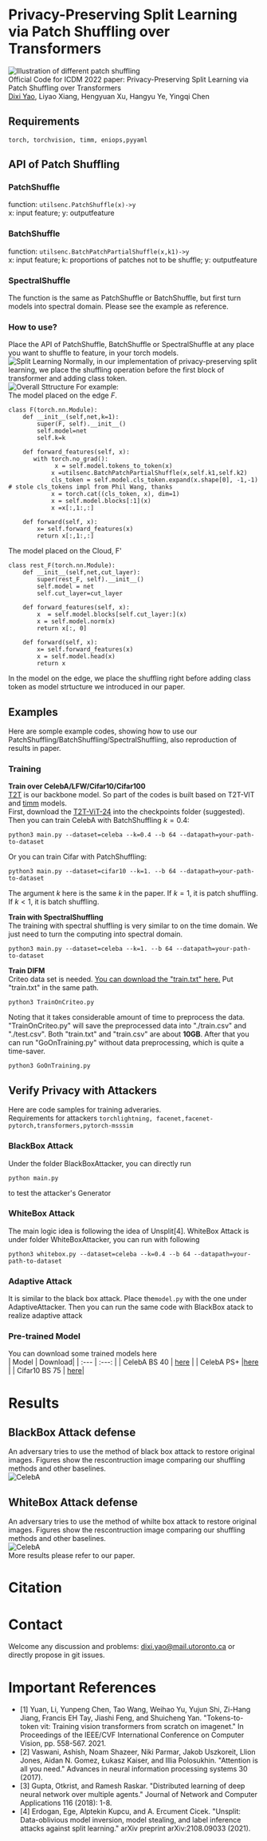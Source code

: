 # Privacy-Preserving Split Learning via Patch Shuffling over Transformers
![Illustration of different patch shuffling](files/ShowShuffling.PNG)  
Official Code for ICDM 2022 paper: Privacy-Preserving Split Learning via Patch Shuffling over Transformers  
[Dixi Yao](https://dixiyao.github.io/), Liyao Xiang, Hengyuan Xu, Hangyu Ye, Yingqi Chen  
<!--[[Paper]](https://dixiyao.github.io/assets/papers/icdm22.pdf) [[BibTex]]()-->

## Requirements
```torch, torchvision, timm, eniops,pyyaml```

## API of Patch Shuffling
### PatchShuffle
function: ```utilsenc.PatchShuffle(x)->y```  
x: input feature; y: outputfeature
### BatchShuffle  
function: ```utilsenc.BatchPatchPartialShuffle(x,k1)->y```  
x: input feature; k: proportions of patches not to be shuffle; y: outputfeature
### SpectralShuffle
The function is the same as PatchShuffle or BatchShuffle, but first turn models into spectral domain. Please see the example as reference.
### How to use?
Place the API of PatchShuffle, BatchShuffle or SpectralShuffle at any place you want to shuffle to feature, in your torch models.  
![Split Learning](files/splitlearning.PNG)
Normally, in our implementation of privacy-preserving split learning, we place the shuffling operation before the first block of transformer and adding class token.  
![Overall Sttructure](files/structure.PNG)
For example:  
The model placed on the edge $F$.
```
class F(torch.nn.Module):
    def __init__(self,net,k=1):
        super(F, self).__init__()
        self.model=net
        self.k=k

    def forward_features(self, x):
       with torch.no_grad():
             x = self.model.tokens_to_token(x)
            x =utilsenc.BatchPatchPartialShuffle(x,self.k1,self.k2)
            cls_token = self.model.cls_token.expand(x.shape[0], -1,-1)  # stole cls_tokens impl from Phil Wang, thanks
            x = torch.cat((cls_token, x), dim=1)
            x = self.model.blocks[:1](x)
            x =x[:,1:,:]

    def forward(self, x):
        x= self.forward_features(x)
        return x[:,1:,:]

```
The model placed on the Cloud, F'
```
class rest_F(torch.nn.Module):
    def __init__(self,net,cut_layer):
        super(rest_F, self).__init__()
        self.model = net
        self.cut_layer=cut_layer

    def forward_features(self, x):
        x  = self.model.blocks[self.cut_layer:](x)
        x = self.model.norm(x)
        return x[:, 0]

    def forward(self, x):
        x= self.forward_features(x)
        x = self.model.head(x)
        return x
```
In the model on the edge, we place the shuffling right before adding class token as model strtucture we introduced in our paper.

## Examples
Here are somple example codes, showing how to use our PatchShuffling/BatchShuffling/SpectralShuffling, also reproduction of results in paper.
### Training
**Train over CelebA/LFW/Cifar10/Cifar100**  
[T2T](https://github.com/yitu-opensource/T2T-ViT) is our backbone model. So part of the codes is built based on T2T-VIT and [timm](https://github.com/rwightman/pytorch-image-models) models.  
First, download the [T2T-ViT-24](https://github.com/yitu-opensource/T2T-ViT/releases/download/main/82.3_T2T_ViT_24.pth.tar) into the checkpoints folder (suggested).  
Then you can train CelebA with BatchShuffling $k=0.4$:
```
python3 main.py --dataset=celeba --k=0.4 --b 64 --datapath=your-path-to-dataset
```
Or you can train Cifar with PatchShuffling:
```
python3 main.py --dataset=cifar10 --k=1. --b 64 --datapath=your-path-to-dataset
```
The argument $k$ here is the same $k$ in the paper. If $k=1$, it is patch shuffling. If $k<1$, it is batch shuffling.  

**Train with SpectralShuffling**  
The training with spectral shuffling is very similar to on the time domain. We just need to turn the computing into
spectral domain.
```
python3 main.py --dataset=celeba --k=1. --b 64 --datapath=your-path-to-dataset
```

**Train DIFM**  
Criteo data set is needed. [You can download the "train.txt" here.](https://www.kaggle.com/datasets/mrkmakr/criteo-dataset) Put "train.txt" in the same path. 
```
python3 TrainOnCriteo.py
```
Noting that it takes considerable amount of time to preprocess the data. "TrainOnCriteo.py" will save the preprocessed data into "./train.csv" and "./test.csv". Both "train.txt" and "train.csv" are about **10GB**. After that you can run "GoOnTraining.py" without data preprocessing, which is quite a time-saver.
```
python3 GoOnTraining.py
```

## Verify Privacy with Attackers
Here are code samples for training adveraries.  
Requirements for attackers ```torchlightning, facenet,facenet-pytorch,transformers,pytorch-msssim```   
### BlackBox Attack
Under the folder BlackBoxAttacker, you can directly run  
```
python main.py
```  
to test the attacker's Generator
### WhiteBox Attack
The main logic idea is following the idea of Unsplit[4]. WhiteBox Attack is under folder WhiteBoxAttacker, you can run with following  
```
python3 whitebox.py --dataset=celeba --k=0.4 --b 64 --datapath=your-path-to-dataset
```
### Adaptive Attack
It is similar to the black box attack. Place the```model.py``` with the one under AdaptiveAttacker. Then you can run the same code with BlackBox atack to 
realize adaptive attack

### Pre-trained Model
You can download some trained models here  
| Model    | Download|
| :---      |  :---:   | 
| CelebA BS 40   | [here](https://github.com/dixiyao/PatchShuffling/releases/download/TrainedModel/Cifar10_PS75.pth) |
| CelebA PS+     |[here](https://github.com/dixiyao/PatchShuffling/releases/download/TrainedModel/CelebA_PS+.pth) |
| Cifar10 BS 75 | [here](https://github.com/dixiyao/PatchShuffling/releases/download/TrainedModel/Cifar10_PS75.pth)| 

# Results
## BlackBox Attack defense
An adversary tries to use the method of black box attack to restore original images. Figures show the rescontruction image comparing our shuffling methods and other baselines.  
![CelebA](files/BlackBoxCelebA.PNG)  
## WhiteBox Attack defense
An adversary tries to use the method of whilte box attack to restore original images. Figures show the rescontruction image comparing our shuffling methods and other baselines.  
![CelebA](files/WhiteBoxCelebA.PNG)  
More results please refer to our paper.

# Citation

# Contact
Welcome any discussion and problems: dixi.yao@mail.utoronto.ca or directly propose in git issues.

# Important References
- [1] Yuan, Li, Yunpeng Chen, Tao Wang, Weihao Yu, Yujun Shi, Zi-Hang Jiang, Francis EH Tay, Jiashi Feng, and Shuicheng Yan. "Tokens-to-token vit: Training vision transformers from scratch on imagenet." In Proceedings of the IEEE/CVF International Conference on Computer Vision, pp. 558-567. 2021.
- [2] Vaswani, Ashish, Noam Shazeer, Niki Parmar, Jakob Uszkoreit, Llion Jones, Aidan N. Gomez, Łukasz Kaiser, and Illia Polosukhin. "Attention is all you need." Advances in neural information processing systems 30 (2017).
- [3] Gupta, Otkrist, and Ramesh Raskar. "Distributed learning of deep neural network over multiple agents." Journal of Network and Computer Applications 116 (2018): 1-8.
- [4] Erdogan, Ege, Alptekin Kupcu, and A. Ercument Cicek. "Unsplit: Data-oblivious model inversion, model stealing, and label inference attacks against split learning." arXiv preprint arXiv:2108.09033 (2021).

